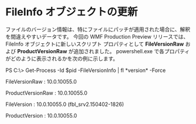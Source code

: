 # FileInfo オブジェクトの更新
ファイルのバージョン情報は、特にファイルにパッチが適用された場合に、解釈を間違えやすいデータです。 今回の WMF Production Preview リリースでは、FileInfo オブジェクトに新しいスクリプト プロパティとして **FileVersionRaw** および **ProductVersionRaw** が追加されました。 powershell.exe で各プロパティがどのように表示されるかを次の例に示します。

PS C:\\&gt; Get-Process -Id $pid -FileVersionInfo | fl \*version\* -Force

FileVersionRaw : 10.0.10055.0

ProductVersionRaw : 10.0.10055.0

FileVersion : 10.0.10055.0 (fbl\_srv2.150402-1826)

ProductVersion : 10.0.10055.0
<!--HONumber=Mar16_HO2-->
